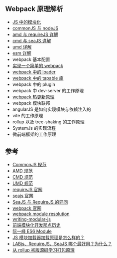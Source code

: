 ## Webpack 原理解析

- [JS 中的模块化](./重新梳理前端模块化.md)
- [commonJS 与 nodeJS](./CommonJS与Node.md)
- [amd 与 requireJS 详解](./AMD与RequireJS.md)
- [cmd 与 seaJS 详解](./CMD与SeaJS.md)
- [umd 详解](./UMD.md)
- [esm 详解](./ES6-module.md)
- webpack 基本配置
- [实现一个简单的 webpack](./1-实现mini-webpack.md)
- [webpack 中的 loader](./2-webpack中loader的运行机制.md)
- [webpack 中的 tapable 库](./3-webpack中的tabpable.md)
- webpack 中的 plugin
- webpack 中 dev-server 的工作原理
- [webpack 热更新原理](./webpack-hmr.md)
- webpack 模块联邦
- angularJS 是如何实现模块与依赖注入的
- vite 的工作原理
- rollup 以及 tree-shaking 的工作原理
- SystemJs 的实现流程
- 微前端框架的工作原理

## 参考

- [CommonJS 规范](http://www.commonjs.org)
- [AMD 规范](https://wiki.commonjs.org/wiki/Modules/AsynchronousDefinition)
- [CMD 规范](https://github.com/cmdjs/specification/blob/master/draft/module.md)
- [UMD 规范](https://github.com/umdjs/umd/)
- [requireJS 官网](https://requirejs.org/)
- [seajs 官网](https://seajs.github.io/seajs/docs/en.html)
- [SeaJS 与 RequireJS 的异同](https://github.com/seajs/seajs/issues/277)
- [webpack 官网](https://webpack.js.org/)
- [webpack module resolution](https://webpack.js.org/concepts/module-resolution/)
- [writing-modular-js](http://justineo.github.io/singles/writing-modular-js/)
- [前端模块化开发那点历史](https://github.com/seajs/seajs/issues/588)
- [阮一峰 ES6 Module](https://es6.ruanyifeng.com/#docs/module)
- [JS 模块加载器加载原理是怎么样的？](https://www.zhihu.com/question/21157540)
- [LABjs、RequireJS、SeaJS 哪个最好用？为什么？](https://www.zhihu.com/question/20342350/answer/32484869)
- [从 rollup 初版源码学习打包原理](https://github.com/woai3c/Front-end-articles/issues/5)
